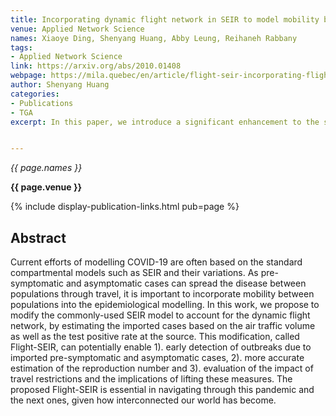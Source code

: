 ```yaml
---
title: Incorporating dynamic flight network in SEIR to model mobility between populations
venue: Applied Network Science
names: Xiaoye Ding, Shenyang Huang, Abby Leung, Reihaneh Rabbany
tags:
- Applied Network Science
link: https://arxiv.org/abs/2010.01408
webpage: https://mila.quebec/en/article/flight-seir-incorporating-flight-data-to-improve-epidemiological-modelling-and-disease-outbreak-prevention/
author: Shenyang Huang
categories: 
- Publications
- TGA
excerpt: In this paper, we introduce a significant enhancement to the standard SEIR (Susceptible, Exposed, Infectious, Recovered) epidemiological model by integrating dynamic flight networks to better capture the mobility of populations, particularly in the context of disease spread like COVID-19. The authors propose a modified model called Flight-SEIR, which accounts for the movement of individuals through air travel, thereby estimating imported cases based on air traffic volume and test positive rates. This modification allows for more accurate modeling of disease transmission between populations, enabling early detection of outbreaks, more precise estimation of the reproduction number, and better evaluation of the impact of travel restrictions. By incorporating real-world flight data, Flight-SEIR provides a more realistic and comprehensive approach to epidemiological modeling, crucial for navigating pandemics in an interconnected world.


---
```


*{{ page.names }}*

**{{ page.venue }}**

{% include display-publication-links.html pub=page %}

## Abstract

Current efforts of modelling COVID-19 are often based on the standard compartmental models such as SEIR and their variations. As pre-symptomatic and asymptomatic cases can spread the disease between populations through travel, it is important to incorporate mobility between populations into the epidemiological modelling. In this work, we propose to modify the commonly-used SEIR model to account for the dynamic flight network, by estimating the imported cases based on the air traffic volume as well as the test positive rate at the source. This modification, called Flight-SEIR, can potentially enable 1). early detection of outbreaks due to imported pre-symptomatic and asymptomatic cases, 2). more accurate estimation of the reproduction number and 3). evaluation of the impact of travel restrictions and the implications of lifting these measures. The proposed Flight-SEIR is essential in navigating through this pandemic and the next ones, given how interconnected our world has become.